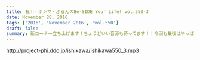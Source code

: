 ```yaml
---
title: 石川・ホンマ・ぶるんのBe-SIDE Your Life! vol.550-3
date: November 28, 2016
tags: ['2016', 'November 2016', 'vol.550']
draft: false
summary: 新コーナー立ち上げます！ちょうどいい音源も待ってます！！今回も最後はやっぱりこのコーナー！「〇ーチはやっぱりビー×だな！」SAITO
---
```


http://project-phi.ddo.jp/ishikawa/ishikawa550_3.mp3